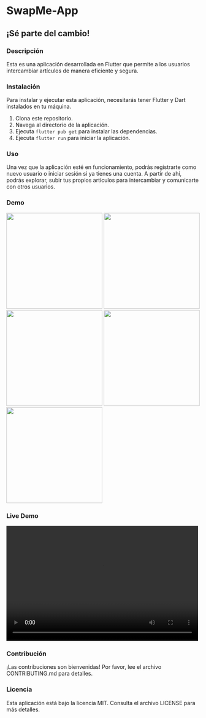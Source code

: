 # SwapMe-App

## ¡Sé parte del cambio!

### Descripción

Esta es una aplicación desarrollada en Flutter que permite a los usuarios intercambiar artículos de manera eficiente y segura.

### Instalación

Para instalar y ejecutar esta aplicación, necesitarás tener Flutter y Dart instalados en tu máquina.

1. Clona este repositorio.
2. Navega al directorio de la aplicación.
3. Ejecuta `flutter pub get` para instalar las dependencias.
4. Ejecuta `flutter run` para iniciar la aplicación.

### Uso

Una vez que la aplicación esté en funcionamiento, podrás registrarte como nuevo usuario o iniciar sesión si ya tienes una cuenta. A partir de ahí, podrás explorar, subir tus propios artículos para intercambiar y comunicarte con otros usuarios.

### Demo

<img src="https://play-lh.googleusercontent.com/IYANKvek_SalXTkOk62HH8SdEQ-InO9NUmUvgDhOkRW-sMneHIt7wSAwPkrzEYybp5c=w5120-h2880-rw" width="250"/>
<img src="https://play-lh.googleusercontent.com/OZnmzAf-Eb9x0XXsyU2A9OxrPUiwNuYPQ7hOOBDMv3Ttc2uf-keko_8RQchUIeTy9VyS=w5120-h2880-rw" width="250"/>
<img src="https://play-lh.googleusercontent.com/QIkp72XWFKZOl_Km2EWjgzK5UmUC4QlM-kzVKdQMswG03S2XJ4bpzuH7SOyqYmyZy37V=w5120-h2880-rw" width="250"/>
<img src="https://play-lh.googleusercontent.com/yqn8VZC8tFX3ZQLNNh6hcat58fbhHQF-epeovYnP95LySzO1iKexgSZamvrQ5l10AQtV=w5120-h2880-rw" width="250"/>
<img src="https://play-lh.googleusercontent.com/-Ypxiee_PGil2W7icW8YHyQUZ0ouic04CN8MbwMR8hfBAmtMHMVO8fh9_R2Mh5FxWafb=w5120-h2880-rw" width="250"/>

### Live Demo

<video width="500" height="300" controls>
  <source src="https://www.youtube.com/watch?v=4rVaI6tD-TA" type="video/mp4">
  Your browser does not support the video tag.
</video>

### Contribución

¡Las contribuciones son bienvenidas! Por favor, lee el archivo CONTRIBUTING.md para detalles.

### Licencia

Esta aplicación está bajo la licencia MIT. Consulta el archivo LICENSE para más detalles.
